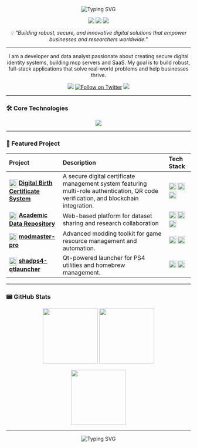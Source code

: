 <div align="center">
  <img src="https://readme-typing-svg.herokuapp.com?font=Fira+Code&pause=1000&color=00FF00&center=true&vCenter=true&width=435&lines=Hi+%F0%9F%91%8B%2C+I'm+Anthony+Ofori+Owusu;Full-Stack+Developer+%7C+Data+Analyst;Welcome+to+my+GitHub+Profile!" alt="Typing SVG" />
</div>

<p align="center">
  <img src="https://img.shields.io/badge/-Full%20Stack%20Developer-007ACC?style=flat-square&logo=azuredevops&logoColor=white" />
  <img src="https://img.shields.io/badge/-Data%20Analyst-3B7DDD?style=flat-square&logo=databricks&logoColor=white" />
  <img src="https://img.shields.io/badge/-Open%20Source%20Enthusiast-4CAF50?style=flat-square" />
</p>

<p align="center"><i>
💡 "Building robust, secure, and innovative digital solutions that empower businesses and researchers worldwide."
</i></p>

---

<p align="center">
  I am a developer and data analyst passionate about creating secure digital identity systems, building mcp servers and SaaS. My goal is to build robust, full-stack applications that solve real-world problems and help businesses thrive.
</p>

<p align="center">
  <a href="https://www.linkedin.com/in/anthony-ofori-owusu?utm_source=share&utm_campaign=share_via&utm_content=profile&utm_medium=ios_app" target="blank"><img src="https://img.shields.io/badge/LinkedIn-Anthony%20Ofori%20Owusu-blue?style=for-the-badge&logo=linkedin"></a>
  <a href="https://twitter.com/tonykflex" target="blank"><img src="https://img.shields.io/twitter/follow/tonykflex?logo=twitter&style=for-the-badge" alt="Follow on Twitter"></a>
  <a href="mailto:touyboateng339@gmail.com"><img src="https://img.shields.io/badge/Email-Contact_Me-brightgreen?style=for-the-badge&logo=gmail"></a>
</p>

---

### 🛠️ Core Technologies
<p align="center">
  <a href="https://skillicons.dev">
    <img src="https://skillicons.dev/icons?i=js,ts,html,css,react,nextjs,redux,tailwind,nodejs,express,mongodb,php,python,mysql,git,docker,linux" />
  </a>
</p>

---

### 🚀 Featured Project

| Project | Description | Tech Stack |
| :--- | :--- | :--- |
| <img src="https://cdn.jsdelivr.net/npm/simple-icons@v9/icons/php.svg" height="22" alt="PHP" style="vertical-align:middle;"/> **[Digital Birth Certificate System](https://github.com/tonycondone/birth-certificate-system )** | A secure digital certificate management system featuring multi-role authentication, QR code verification, and blockchain integration. | <img src="https://cdn.jsdelivr.net/npm/simple-icons@v9/icons/php.svg" height="20" alt="PHP" title="PHP"/> <img src="https://cdn.jsdelivr.net/npm/simple-icons@v9/icons/javascript.svg" height="20" alt="JavaScript" title="JavaScript"/> <img src="https://cdn.jsdelivr.net/npm/simple-icons@v9/icons/mysql.svg" height="20" alt="MySQL" title="MySQL"/> |
| <img src="https://cdn.jsdelivr.net/npm/simple-icons@v9/icons/database.svg" height="22" alt="Database" style="vertical-align:middle;"/> **[Academic Data Repository](https://github.com/tonycondone/Academic-Data-Repository-)** | Web-based platform for dataset sharing and research collaboration | <img src="https://cdn.jsdelivr.net/npm/simple-icons@v9/icons/php.svg" height="20" alt="PHP" title="PHP"/> <img src="https://cdn.jsdelivr.net/npm/simple-icons@v9/icons/css3.svg" height="20" alt="CSS" title="CSS"/> <img src="https://cdn.jsdelivr.net/npm/simple-icons@v9/icons/javascript.svg" height="20" alt="JavaScript" title="JavaScript"/> |
| <img src="https://cdn.jsdelivr.net/npm/simple-icons@v9/icons/python.svg" height="22" alt="Python" style="vertical-align:middle;"/> **[modmaster-pro](https://github.com/tonycondone/modmaster-pro)** | Advanced modding toolkit for game resource management and automation. | <img src="https://cdn.jsdelivr.net/npm/simple-icons@v9/icons/python.svg" height="20" alt="Python" title="Python"/> <img src="https://cdn.jsdelivr.net/npm/simple-icons@v9/icons/cplusplus.svg" height="20" alt="C++" title="C++"/> |
| <img src="https://cdn.jsdelivr.net/npm/simple-icons@v9/icons/qt.svg" height="22" alt="Qt" style="vertical-align:middle;"/> **[shadps4-qtlauncher](https://github.com/tonycondone/shadps4-qtlauncher)** | Qt-powered launcher for PS4 utilities and homebrew management. | <img src="https://cdn.jsdelivr.net/npm/simple-icons@v9/icons/cplusplus.svg" height="20" alt="C++" title="C++"/> <img src="https://cdn.jsdelivr.net/npm/simple-icons@v9/icons/qt.svg" height="20" alt="Qt" title="Qt"/> |

---

### 📟 GitHub Stats

<p align="center">
  <img src="https://github-readme-stats.vercel.app/api?username=tonycondone&show_icons=true&theme=vue-dark&hide_border=true&icon_color=000000&title_color=000000&text_color=000000&bg_color=ffffff" height="150"/>
  <img src="https://github-readme-streak-stats.herokuapp.com/?user=tonycondone&theme=graywhite&hide_border=true" height="150"/>
</p>
<p align="center">
  <img src="https://github-readme-stats.vercel.app/api/top-langs/?username=tonycondone&layout=compact&theme=vue-dark&hide_border=true&title_color=000000&text_color=000000&bg_color=ffffff" height="150"/>
</p>

---

<div align="center">
  <img src="https://readme-typing-svg.herokuapp.com?font=Fira+Code&pause=1000&color=00FF00&center=true&vCenter=true&width=435&lines=Always+Learning%2C+Always+Building!+%F0%9F%9A%80" alt="Typing SVG" />
</div>
